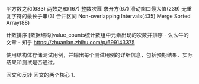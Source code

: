 平方数之和(633) 两数之和(167)
整数次幂 求开方(67)
滑动窗口最大值(239) 无重复字符的最长子串(3) 
合并区间 Non-overlapping Intervals(435)
Merge Sorted Array(88)

计数排序 [数据结构]value_counts统计数组中元素出现的次数并排序 - 么么牛的文章 - 知乎
https://zhuanlan.zhihu.com/p/699143375

使用结构体存储测试用例，并输出每个测试用例的详细信息，包括预期结果、实际结果和测试是否通过。

回文和反转
回文的两个核心
1.